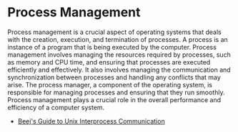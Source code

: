 # Process Management

Process management is a crucial aspect of operating systems that deals with the creation, execution, and termination of processes. A process is an instance of a program that is being executed by the computer. Process management involves managing the resources required by processes, such as memory and CPU time, and ensuring that processes are executed efficiently and effectively. It also involves managing the communication and synchronization between processes and handling any conflicts that may arise. The process manager, a component of the operating system, is responsible for managing processes and ensuring that they run smoothly. Process management plays a crucial role in the overall performance and efficiency of a computer system.

* [Beej's Guide to Unix Interprocess Communication](https://beej.us/guide/bgipc/)
